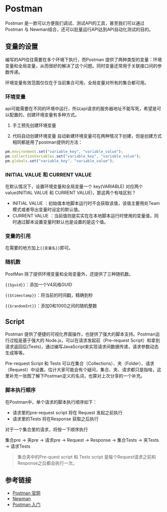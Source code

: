 # Postman

Postman 是一款可以方便我们调试、测试API的工具，甚至我们可以通过Postman 与 Newman结合，还可以批量运行API达到API自动化测试的目的。

## 变量的设置



编写的API往往需要在多个环境下执行，而Postman 提供了两种类型的变量：环境变量和全局变量，从而很好的解决了这个问题。同时变量还常用于关联接口间的参数传递。

环境变量有效范围仅仅在于当前集合可用，全局变量对所有的集合都可用。

### 环境变量

api可能需要在不同的环境中运行，所以api请求的服务器地址不能写死，希望是可以配置的，创建环境变量有多种方式。

1. 手工预先创建环境变量

2. 代码自动创建环境变量
   自动新建环境变量可在两种情况下创建，但是创建方式相同都是用了postman提供的方法：

```javascript
pm.environment.set("variable_key", "variable_value");
pm.collectionVariables.set("variable_key", "variable_value");
pm.globals.set("variable_key", "variable_value");
```

### INITIAL VALUE 和 CURRENT VALUE

在默认情况下，设置环境变量和全局变量一个 key(VARIABLE) 对应两个 value(INITIAL VALUE 和 CURRENT VALUE)，那这两个有啥区别？

- INITIAL VALUE ：初始值本地脚本运行时不会获取该值，该值主要用处Team模式或者导出变量时设定的默认值。
- CURRENT VALUE ：当前值则是实实在在本地脚本运行时使用的变量值，同时通过脚本设置变量时默认也是设置的是这个值。

### 变量的引用

在需要的地方加上`{{变量名}}`即可。

### 随机数

PostMan 除了提供环境变量和全局变量外，还提供了三种随机数。

`{{$guid}}`：添加一个V4风格GUID

`{{$timestamp}}`：将当前的时间戳，精确到秒

`{{$randomInt}}`：添加0和1000之间的随机整数

## Script

Postman 提供了便捷的可视化界面操作，也提供了强大的脚本支持。Postman运行过程是基于强大的 Node.js，可以在请求发起前（Pre-request Script）和拿到请求返回后(Tests)，通过编写JavaScript来实现请求间数据传递，请求参数动态生成等等。

Pre-request Script 和 Tests 可以在集合（Collections）、夹（Folder）、请求（Request）中设置。估计大家可能会有个疑问，集合、夹、请求都只是指啥，这里补充一张图了解下Postman定义的名词，也算对上次分享的一个补充。

### 脚本执行顺序

在Postman中，单个请求的脚本执行顺序如下：

- 请求里的pre-request script 将在 Request 发起之前执行
- 请求里的Tests 将在Response 获取之后执行

对于一个集合里的请求，将按一下顺序执行

集合pre → 夹pre → 请求pre → Request → Response → 集合Tests → 夹Tests → 请求Tests

> 集合夹中的Pre-quest script 和 Tests script 是每个Request请求之前和Response之后都会执行一次。

## 参考链接

- [Postman 官网](https://www.postman.com/)
- [Newman](https://learning.postman.com/docs/running-collections/using-newman-cli/command-line-integration-with-newman/)
- [Postman 入门](https://www.yuque.com/miyang.meyoung/devops/sqk649)

